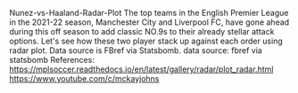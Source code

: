 Nunez-vs-Haaland-Radar-Plot
The top teams in the English Premier League in the 2021-22 season, Manchester City and Liverpool FC, have gone ahead during this off season to add classic NO.9s to their already stellar attack options. Let's see how these two player stack up against each order using radar plot. Data source is FBref via Statsbomb.
data source: fbref via statsbomb
References: 
https://mplsoccer.readthedocs.io/en/latest/gallery/radar/plot_radar.html
https://www.youtube.com/c/mckayjohns
